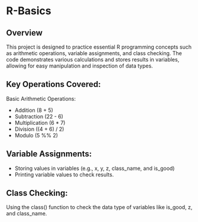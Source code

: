 # R-Basics

## Overview
This project is designed to practice essential R programming concepts such as arithmetic operations, variable assignments, and class checking. The code demonstrates various calculations and stores results in variables, allowing for easy manipulation and inspection of data types.

## Key Operations Covered:
Basic Arithmetic Operations:
- Addition (8 + 5)
- Subtraction (22 - 6)
- Multiplication (6 * 7)
- Division ((4 + 6) / 2)
- Modulo (5 %% 2)

## Variable Assignments:
- Storing values in variables (e.g., x, y, z, class_name, and is_good)
- Printing variable values to check results.
  
## Class Checking:
Using the class() function to check the data type of variables like is_good, z, and class_name.
